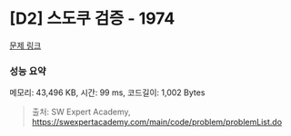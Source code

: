 # [D2] 스도쿠 검증 - 1974 

[문제 링크](https://swexpertacademy.com/main/code/problem/problemDetail.do?contestProbId=AV5Psz16AYEDFAUq) 

### 성능 요약

메모리: 43,496 KB, 시간: 99 ms, 코드길이: 1,002 Bytes



> 출처: SW Expert Academy, https://swexpertacademy.com/main/code/problem/problemList.do
